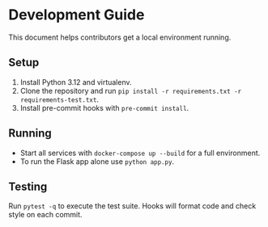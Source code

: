 # Development Guide

This document helps contributors get a local environment running.

## Setup
1. Install Python 3.12 and virtualenv.
2. Clone the repository and run `pip install -r requirements.txt -r requirements-test.txt`.
3. Install pre-commit hooks with `pre-commit install`.

## Running
- Start all services with `docker-compose up --build` for a full environment.
- To run the Flask app alone use `python app.py`.

## Testing
Run `pytest -q` to execute the test suite. Hooks will format code and check style on each commit.
